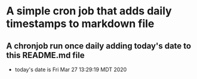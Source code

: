 A simple cron job that adds daily timestamps to markdown file
============================================================
## A chronjob run once daily adding today's date to this README.md file
* today's date is Fri Mar 27 13:29:19 MDT 2020

